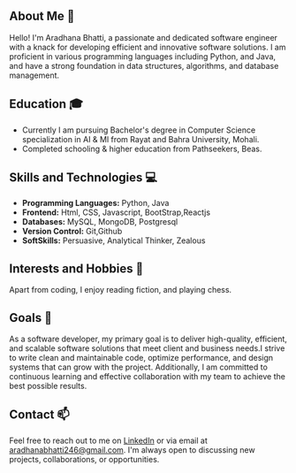 
## About Me 👋

Hello! I'm Aradhana Bhatti, a passionate and dedicated software engineer with a knack for developing efficient and innovative software solutions.
I am proficient in various programming languages including Python, and Java, and have a strong foundation in data structures, algorithms, and database management.

## Education 🎓 

* Currently I am pursuing Bachelor's degree in Computer Science specialization in AI & Ml from Rayat and Bahra University, Mohali.
* Completed schooling & higher education from Pathseekers, Beas.  

## Skills and Technologies 💻
- **Programming Languages:** Python, Java
- **Frontend:** Html, CSS, Javascript, BootStrap,Reactjs
- **Databases:** MySQL, MongoDB, Postgresql
- **Version Control:** Git,Github
- **SoftSkills:** Persuasive, Analytical Thinker, Zealous

## Interests and Hobbies 🌱
Apart from coding, I enjoy reading fiction, and playing chess.

## Goals 🚀 
As a software developer, my primary goal is to deliver high-quality, efficient, and scalable software solutions that meet client and business needs.I strive to write clean and maintainable code, optimize performance, and design systems that can grow with the project. Additionally, I am committed to continuous learning and effective collaboration with my team to achieve the best possible results.

## Contact 📫
Feel free to reach out to me on [LinkedIn](https://www.linkedin.com/in/aradhana-bhatti-b49432264/) or via email at [aradhanabhatti246@gmail.com](mailto:aradhanabhatti246@gmail.com). I'm always open to discussing new projects, collaborations, or opportunities.
